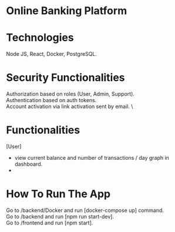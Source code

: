 # Online Banking Platform

# Technologies
Node JS, React, Docker, PostgreSQL.

# Security Functionalities
Authorization based on roles (User, Admin, Support). \
Authentication based on auth tokens. \
Account activation via link activation sent by email. \

# Functionalities
[User]
- view current balance and number of transactions / day graph in dashboard.
- 

# How To Run The App
Go to /backend/Docker and run [docker-compose up] command. \
Go to /backend and run [npm run start-dev]. \
Go to /frontend and run [npm start].
